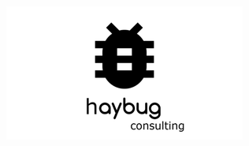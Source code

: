 <p align="center">
  <img src="https://github.com/markkukynsijarvi/haybugportfolio/blob/main/images/logo480.png?raw=true">
</p>
